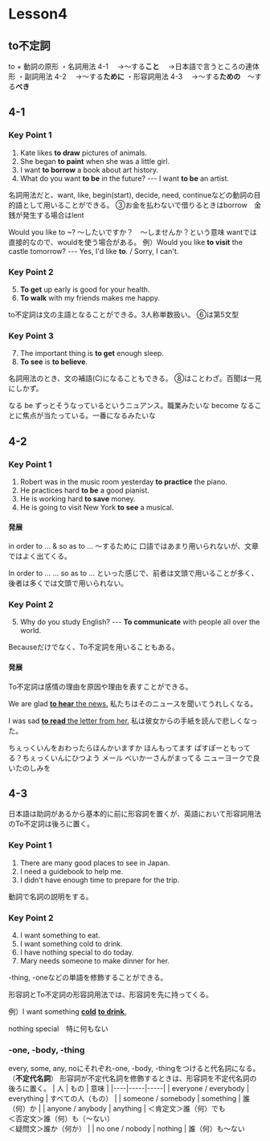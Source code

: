 # Lesson4
## to不定詞
to + 動詞の原形
・名詞用法 4-1
　→〜する**こと**
　→日本語で言うところの連体形
・副詞用法 4-2
　→〜する**ために**
・形容詞用法 4-3
　→〜する**ための**　〜する**べき**

## 4-1
### Key Point 1
1. Kate likes **to draw** pictures of animals.
2. She began **to paint** when she was a little girl.
3. I want **to borrow** a book about art history.
4. What do you want **to be** in the future? --- I want **to be** an artist.

名詞用法だと、want, like, begin(start), decide, need, continueなどの動詞の目的語として用いることができる。
③お金を払わないで借りるときはborrow　金銭が発生する場合はlent

Would you like to ~?
〜したいですか？　〜しませんか？という意味
wantでは直接的なので、wouldを使う場合がある。
例）Would you like **to visit** the castle tomorrow? --- Yes, I'd like **to**. / Sorry, I can't.

### Key Point 2
5. **To get** up early is good for your health.
6. **To walk** with my friends makes me happy.

to不定詞は文の主語となることができる。3人称単数扱い。
⑥は第5文型

### Key Point 3
7. The important thing is **to get** enough sleep.
8. **To see** is **to believe**.

名詞用法のとき、文の補語\(C\)になることもできる。
⑧はことわざ。百聞は一見にしかず。

なる
be ずっとそうなっているというニュアンス。職業みたいな
become なることに焦点が当たっている。一番になるみたいな

## 4-2
### Key Point 1
1. Robert was in the music room yesterday **to practice** the piano.
2. He practices hard **to be** a good pianist.
3. He is working hard **to save** money.
4. He is going to visit New York **to see** a musical.

#### 発展
in order to ... & so as to ...
〜するために
口語ではあまり用いられないが、文章ではよく出てくる。

In order to ...
... so as to ...
といった感じで、前者は文頭で用いることが多く、後者は多くでは文頭で用いられない。

### Key Point 2
5. Why do you study English? --- **To communicate** with people all over the world.

Becauseだけでなく、To不定詞を用いることもある。

#### 発展
To不定詞は感情の理由を原因や理由を表すことができる。

We are glad <u>**to hear** the news.</u>
私たちはそのニュースを聞いてうれしくなる。

I was sad <u>**to read** the letter from her.</u>
私は彼女からの手紙を読んで悲しくなった。

ちぇっくいんをおわったらほんかいますか
ほんもってます
ぱすぽーともってる？ちぇっくいんにひつよう
メール
べいかーさんがまってる
ニューヨークで良いたのしみを

## 4-3
日本語は助詞があるから基本的に前に形容詞を置くが、英語において形容詞用法のTo不定詞は後ろに置く。
### Key Point 1
1. There are many good places to see in Japan.
2. I need a guidebook to help me.
3. I didn't have enough time to prepare for the trip.

動詞で名詞の説明をする。

### Key Point 2
4. I want something to eat.
5. I want something cold to drink.
6. I have nothing special to do today.
7. Mary needs someone to make dinner for her.

-thing, -oneなどの単語を修飾することができる。

形容詞とTo不定詞の形容詞用法では、形容詞を先に持ってくる。

例）I want something <u>**cold**</u> <u>**to drink**.</u>

nothing special　特に何もない
### -one, -body, -thing
every, some, any, noにそれぞれ-one, -body, -thingをつけると代名詞になる。（**不定代名詞**）
形容詞が不定代名詞を修飾するときは、形容詞を不定代名詞の後ろに置く。
| 人 | もの | 意味 |
|----|-----|-----|
| everyone / everybody | everything | すべての人（もの） |
| someone / somebody | something | 誰（何）か |
| anyone / anybody | anything | ＜肯定文＞誰（何）でも<br>＜否定文＞誰（何）も（〜ない）<br>＜疑問文＞誰か（何か） |
| no one / nobody | nothing | 誰（何）も〜ない
<!--stackedit_data:
eyJoaXN0b3J5IjpbLTE0MzA3MjA1NzAsMTU3NjU5ODg4MSwtMT
k3MzYyOTczXX0=
-->